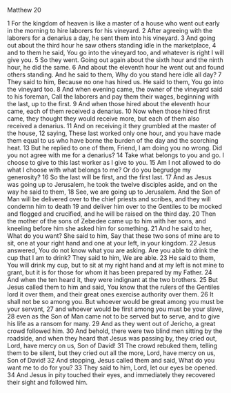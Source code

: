 Matthew 20

1	For the kingdom of heaven is like a master of a house who went out early in the morning to hire laborers for his vineyard.
2	After agreeing with the laborers for a denarius a day, he sent them into his vineyard.
3	And going out about the third hour he saw others standing idle in the marketplace,
4	and to them he said, You go into the vineyard too, and whatever is right I will give you.
5	So they went. Going out again about the sixth hour and the ninth hour, he did the same.
6	And about the eleventh hour he went out and found others standing. And he said to them, Why do you stand here idle all day?
7	They said to him, Because no one has hired us. He said to them, You go into the vineyard too.
8	And when evening came, the owner of the vineyard said to his foreman, Call the laborers and pay them their wages, beginning with the last, up to the first.
9	And when those hired about the eleventh hour came, each of them received a denarius.
10	Now when those hired first came, they thought they would receive more, but each of them also received a denarius.
11	And on receiving it they grumbled at the master of the house,
12	saying, These last worked only one hour, and you have made them equal to us who have borne the burden of the day and the scorching heat.
13	But he replied to one of them, Friend, I am doing you no wrong. Did you not agree with me for a denarius?
14	Take what belongs to you and go. I choose to give to this last worker as I give to you.
15	Am I not allowed to do what I choose with what belongs to me? Or do you begrudge my generosity?
16	So the last will be first, and the first last.
17	And as Jesus was going up to Jerusalem, he took the twelve disciples aside, and on the way he said to them,
18	See, we are going up to Jerusalem. And the Son of Man will be delivered over to the chief priests and scribes, and they will condemn him to death
19	and deliver him over to the Gentiles to be mocked and flogged and crucified, and he will be raised on the third day.
20	Then the mother of the sons of Zebedee came up to him with her sons, and kneeling before him she asked him for something.
21	And he said to her, What do you want? She said to him, Say that these two sons of mine are to sit, one at your right hand and one at your left, in your kingdom.
22	Jesus answered, You do not know what you are asking. Are you able to drink the cup that I am to drink? They said to him, We are able.
23	He said to them, You will drink my cup, but to sit at my right hand and at my left is not mine to grant, but it is for those for whom it has been prepared by my Father.
24	And when the ten heard it, they were indignant at the two brothers.
25	But Jesus called them to him and said, You know that the rulers of the Gentiles lord it over them, and their great ones exercise authority over them.
26	It shall not be so among you. But whoever would be great among you must be your servant,
27	and whoever would be first among you must be your slave,
28	even as the Son of Man came not to be served but to serve, and to give his life as a ransom for many.
29	And as they went out of Jericho, a great crowd followed him.
30	And behold, there were two blind men sitting by the roadside, and when they heard that Jesus was passing by, they cried out, Lord, have mercy on us, Son of David!
31	The crowd rebuked them, telling them to be silent, but they cried out all the more, Lord, have mercy on us, Son of David!
32	And stopping, Jesus called them and said, What do you want me to do for you?
33	They said to him, Lord, let our eyes be opened.
34	And Jesus in pity touched their eyes, and immediately they recovered their sight and followed him.

